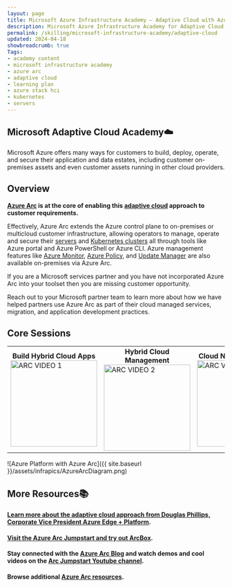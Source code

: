 ```yaml
---
layout: page
title: Microsoft Azure Infrastructure Academy — Adaptive Cloud with Azure Arc and Azure Stack HCI
description: Microsoft Azure Infrastructure Academy for Adaptive Cloud with Azure Arc and Azure Stack HCI.
permalink: /skilling/microsoft-infrastructure-academy/adaptive-cloud
updated: 2024-04-18
showbreadcrumb: true
Tags:
- academy content
- microsoft infrastructure academy
- azure arc
- adaptive cloud
- learning plan
- azure stack hci
- kubernetes
- servers
---
```


## Microsoft Adaptive Cloud Academy☁️

Microsoft Azure offers many ways for customers to build, deploy, operate, and secure their application and data estates, including customer on-premises assets and even customer assets running in other cloud providers.

## Overview

**[Azure Arc](https://azure.microsoft.com/products/azure-arc) is at the core of enabling this [adaptive cloud](https://arcjumpstart.com/adaptive_cloud) approach to customer requirements.**

Effectively, Azure Arc extends the Azure control plane to on-premises or multicloud customer infrastructure, allowing operators to manage, operate and secure their [servers](https://learn.microsoft.com/azure/azure-arc/servers/overview) and [Kubernetes clusters](https://learn.microsoft.com/azure/azure-arc/kubernetes/overview) all through tools like Azure portal and Azure PowerShell or Azure CLI. Azure management features like [Azure Monitor](https://learn.microsoft.com/azure/cloud-adoption-framework/scenarios/hybrid/arc-enabled-servers/eslz-management-and-monitoring-arc-server), [Azure Policy](https://learn.microsoft.com/azure/azure-arc/servers/policy-reference), and [Update Manager](https://learn.microsoft.com/azure/update-manager/overview?tabs=azure-vms) are also available on-premises via Azure Arc.

If you are a Microsoft services partner and you have not incorporated Azure Arc into your toolset then you are missing customer opportunity.

Reach out to your Microsoft partner team to learn more about how we have helped partners use Azure Arc as part of their cloud managed services, migration, and application development practices.

## Core Sessions


<style>
    .video-thumbnail {
        width: 200px;
        height: 200px;
        object-fit: cover;
    }
    .video-title {
        font-weight: bold;
        text-align: center;
    }
</style>

<table>
    <tr>
        <td>
            <div class="video-title">Build Hybrid Cloud Apps</div>
            <a href="https://www.youtube.com/watch?v=A-eUkKjmSzs" title="Build Hybrid Cloud Apps">
                <img class="video-thumbnail" src="https://img.youtube.com/vi/A-eUkKjmSzs/mqdefault.jpg" alt="ARC VIDEO 1">
            </a>
        </td>
        <td>
            <div class="video-title">Hybrid Cloud Management</div>
            <a href="https://www.youtube.com/watch?v=B5Cyl8cj2e8" title="Hybrid Cloud Management">
                <img class="video-thumbnail" src="https://img.youtube.com/vi/B5Cyl8cj2e8/mqdefault.jpg" alt="ARC VIDEO 2">
            </a>
        </td>
        <td>
            <div class="video-title">Cloud Native at the Edge</div>
            <a href="https://www.youtube.com/watch?v=9BjGj2iSkIo" title="Cloud Native at the Edge">
                <img class="video-thumbnail" src="https://img.youtube.com/vi/9BjGj2iSkIo/mqdefault.jpg" alt="ARC VIDEO 3">
            </a>
        </td>
        <td>
            <div class="video-title">Modernize On-prem</div>
            <a href="https://www.youtube.com/watch?v=mCcLUSOqVIo" title="Modernize On-prem">
                <img class="video-thumbnail" src="https://img.youtube.com/vi/mCcLUSOqVIo/mqdefault.jpg" alt="ARC VIDEO 4">
            </a>
        </td>
        <td>
            <div class="video-title">Security in Azure Arc</div>
            <a href="https://www.youtube.com/watch?v=BwkrV1M85D0" title="Security in Azure Arc">
                <img class="video-thumbnail" src="https://img.youtube.com/vi/BwkrV1M85D0/mqdefault.jpg" alt="ARC VIDEO 5">
            </a>
        </td>
        <td>
            <div class="video-title">Azure Arc Overview</div>
            <a href="https://www.youtube.com/watch?v=WZuyemrVWps" title="Security in Azure Arc">
                <img class="video-thumbnail" src="https://img.youtube.com/vi/WZuyemrVWps/mqdefault.jpg" alt="ARC VIDEO 6">
            </a>
        </td>
    </tr>
</table>


![Azure Platform with Azure Arc]({{ site.baseurl }}/assets/infrapics/AzureArcDiagram.png)


## More Resources📚

#### [Learn more about the adaptive cloud approach from Douglas Phillips, Corporate Vice President Azure Edge + Platform](https://azure.microsoft.com/blog/advancing-hybrid-cloud-to-adaptive-cloud-with-azure/).

#### [Visit the Azure Arc Jumpstart and try out ArcBox](https://arcjumpstart.com/azure_jumpstart_arcbox).

#### Stay connected with the [Azure Arc Blog](https://techcommunity.microsoft.com/t5/azure-arc-blog/bg-p/AzureArcBlog) and watch demos and cool videos on the [Arc Jumpstart Youtube channel](https://www.youtube.com/channel/UCoIJw-P_9Jp6Jo_0Ca9avcA).

#### Browse additional [Azure Arc resources](/PartnerResources/skilling/microsoft-infrastructure-academy/resources/adaptive-cloud).